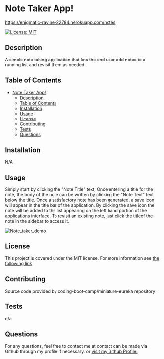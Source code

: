 # Note Taker App!

https://enigmatic-ravine-22784.herokuapp.com/notes

[![License: MIT](https://img.shields.io/badge/License-MIT-yellow.svg)](https://opensource.org/licenses/MIT)

## Description
A simple note taking application that lets the end user add notes to a running list and revisit them as needed.

## Table of Contents
- [Note Taker App!](#note-taker-app)
  - [Description](#description)
  - [Table of Contents](#table-of-contents)
  - [Installation](#installation)
  - [Usage](#usage)
  - [License](#license)
  - [Contributing](#contributing)
  - [Tests](#tests)
  - [Questions](#questions)

## Installation
N/A

## Usage
Simply start by clicking the "Note Title" text, Once entering a title for the note, the body of the note can be written by clicking the "Note Text" text below the title. Once a satisfactory note has been generated, a save icon will appear in the title bar of the application. By clicking the save icon the note will be added to the list appearing on the left hand portion of the applications interface. To revisit an existing note, just click the titleof the note in the sidebar to access it.


![Note_taker_demo](https://github.com/Jlevbury/Note-Taker/assets/125767916/e1441302-d01a-4184-8206-93a328718481)


## License

This project is covered under the MIT license. For more information see [the following link](https://opensource.org/licenses/MIT)

## Contributing
Source code provided by coding-boot-camp/miniature-eureka repository

## Tests
n/a

## Questions
For any questions, feel free to contact me at contact can be made via Github through my profile if necessary. or [visit my Github Profile.](https://www.github.com/Jlevbury)
